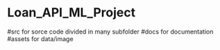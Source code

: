 # Loan_API_ML_Project



#src for sorce code divided in many subfolder
#docs for documentation
#assets for data/image

